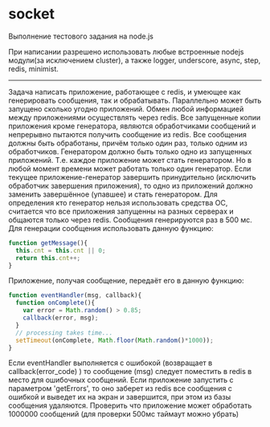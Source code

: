 # socket

Выполнение тестового задания на node.js

При написании разрешено использовать любые встроенные nodejs модули(за исключением
cluster), а также logger, underscore, async, step, redis, minimist.

---

Задача написать приложение, работающее с redis, и умеющее как генерировать сообщения, так и
обрабатывать. Параллельно может быть запущено сколько угодно приложений.
Обмен любой информацией между приложениями осуществлять через redis.
Все запущенные копии приложения кроме генератора, являются обработчиками сообщений и
непрерывно пытаются получить сообщение из redis.
Все сообщения должны быть обработаны, причём только один раз, только одним из
обработчиков.
Генератором должно быть только одно из запущенных приложений. Т.е. каждое приложение
может стать генератором. Но в любой момент времени может работать только один генератор.
Если текущее приложение-генератор завершить принудительно (исключить обработчик
завершения приложения), то одно из приложений должно заменить завершённое (упавшее) и
стать генератором. Для определения кто генератор нельзя использовать средства ОС, считается
что все приложения запущенны на разных серверах и общаются только через redis.
Сообщения генерируются раз в 500 мс.
Для генерации сообщения использовать данную функцию:  
```js
function getMessage(){
  this.cnt = this.cnt || 0;
  return this.cnt++;
}
```
Приложение, получая сообщение, передаёт его в данную функцию:
```js
function eventHandler(msg, callback){
  function onComplete(){
    var error = Math.random() > 0.85;
    callback(error, msg);
  }
  // processing takes time...
  setTimeout(onComplete, Math.floor(Math.random()*1000));
}
```
Если eventHandler выполняется с ошибокой (возвращает в callback(error_code) ) то сообщение
(msg) следует поместить в redis в место для ошибочных сообщений.
Если приложение запустить с параметром 'getErrors', то оно заберет из redis все сообщения с
ошибкой и выведет их на экран и завершится, при этом из базы сообщения удаляются.
Проверить что приложение может обработать 1000000 сообщений
(для проверки 500мс таймаут можно убрать)
